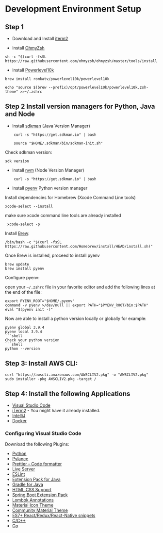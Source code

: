 # Development Environment Setup

## Step 1

- Download and Install [iterm2](https://iterm2.com/)


- Install [OhmyZsh](https://ohmyz.sh/)


```shell
sh -c "$(curl -fsSL https://raw.githubusercontent.com/ohmyzsh/ohmyzsh/master/tools/install.sh)"

```


- Install [Powerlevel10k](https://ohmyz.sh/)


```shell
brew install romkatv/powerlevel10k/powerlevel10k

echo "source $(brew --prefix)/opt/powerlevel10k/powerlevel10k.zsh-theme" >>~/.zshrc
```


## Step 2 Install version managers for Python, Java and Node


- Install [sdkman](https://sdkman.io/) (Java Version Manager)

```shell
    curl -s "https://get.sdkman.io" | bash

    source "$HOME/.sdkman/bin/sdkman-init.sh"
```

Check sdkman version:

```shell
sdk version
```

- Install [nvm](https://sdkman.io/) (Node Version Manager)

```shell
    curl -s "https://get.sdkman.io" | bash
```


- Install [pyenv]() Python version manager


Install dependencies for Homebrew (Xcode Command Line tools)

```shell
xcode-select --install
```
 make sure xcode command line tools are already installed

```shell
 xcode-select -p
```


Install [Brew](https://brew.sh/):


```shell
/bin/bash -c "$(curl -fsSL https://raw.githubusercontent.com/Homebrew/install/HEAD/install.sh)"
```

Once Brew is installed, proceed to install pyenv
```shell
brew update
brew install pyenv
```

Configure pyenv:

open your `~/.zshrc` file in your favorite editor and add the following lines at the end of the file:

```shell
export PYENV_ROOT="$HOME/.pyenv"
command -v pyenv >/dev/null || export PATH="$PYENV_ROOT/bin:$PATH"
eval "$(pyenv init -)"
```

Now are able to install a python version locally or globally for example:


```shell
pyenv global 3.9.4
pyenv local 3.9.4
```shell
Check your python version
```shell
python --version
```


## Step 3: Install AWS CLI:

```shell
curl "https://awscli.amazonaws.com/AWSCLIV2.pkg" -o "AWSCLIV2.pkg"
sudo installer -pkg AWSCLIV2.pkg -target /
```


## Step 4:  Install the following Applications

- [Visual Studio Code](https://code.visualstudio.com/)
- [iTerm2](https://iterm2.com/) - You might have it already installed.
- [IntelliJ](https://www.jetbrains.com/idea/)
- [Docker](https://www.docker.com)




### Configuring Visual Studio Code

Download the following Plugins:

- [Python](https://marketplace.visualstudio.com/items?itemName=ms-python.python)
- [Pylance](https://marketplace.visualstudio.com/items?itemName=ms-python.vscode-pylance)
- [Prettier - Code formatter](https://marketplace.visualstudio.com/items?itemName=esbenp.prettier-vscode)
- [Live Server](https://marketplace.visualstudio.com/items?itemName=ritwickdey.LiveServer)
- [ESLint](https://marketplace.visualstudio.com/items?itemName=dbaeumer.vscode-eslint)
- [Extension Pack for Java](https://marketplace.visualstudio.com/items?itemName=vscjava.vscode-java-pack)
- [Gradle for Java](https://marketplace.visualstudio.com/items?itemName=vscjava.vscode-gradle)
- [HTML CSS Support](https://marketplace.visualstudio.com/items?itemName=ecmel.vscode-html-css)
- [Spring Boot Extension Pack](https://marketplace.visualstudio.com/items?itemName=vscjava.vscode-spring-boot-dashboard)
- [Lombok Annotations](https://marketplace.visualstudio.com/items?itemName=vscjava.vscode-lombok)
- [Material Icon Theme](https://marketplace.visualstudio.com/items?itemName=PKief.material-icon-theme)
- [Community Material Theme](https://marketplace.visualstudio.com/items?itemName=Equinusocio.vsc-community-material-theme)
- [ES7+ React/Redux/React-Native snippets](https://marketplace.visualstudio.com/items?itemName=dsznajder.es7-react-js-snippets)
- [C/C++](https://marketplace.visualstudio.com/items?itemName=ms-vscode.cpptools)
- [Go](https://marketplace.visualstudio.com/items?itemName=golang.Go)
